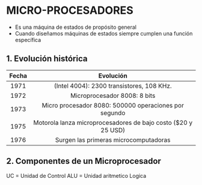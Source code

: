 # MICRO-PROCESADORES

- Es una máquina de estados de propósito general
- Cuando diseñamos máquinas de estados siempre cumplen una función específica

## 1. Evolución histórica

| Fecha |                           Evolución                           |
|:-----:|:-------------------------------------------------------------:|
|  1971 | (Intel 4004): 2300 transistores, 108 KHz.                     |
|  1972 | Microprocesador 8008: 8 bits                                  |
|  1973 | Micro procesador 8080: 500000 operaciones por segundo         |
|  1975 | Motorola lanza microprocesadores de bajo costo ($20 y 25 USD) |
|  1976 | Surgen las primeras microcomputadoras                         |

## 2. Componentes de un Microprocesador

UC = Unidad de Control 
ALU = Unidad aritmetico Logica
